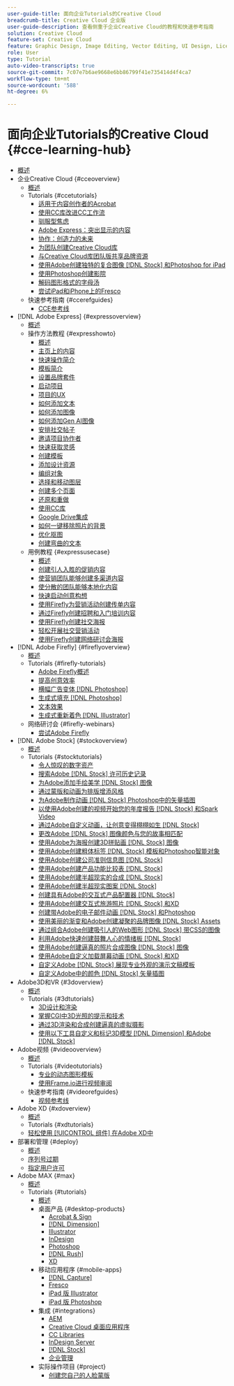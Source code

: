 ```yaml
---
user-guide-title: 面向企业Tutorials的Creative Cloud
breadcrumb-title: Creative Cloud 企业版
user-guide-description: 查看侧重于企业Creative Cloud的教程和快速参考指南
solution: Creative Cloud
feature-set: Creative Cloud
feature: Graphic Design, Image Editing, Vector Editing, UI Design, Licensable Assets, Gen AI, Video Editing, 3D
role: User
type: Tutorial
auto-video-transcripts: true
source-git-commit: 7c07e7b6ae9668e6bb86799f41e735414d4f4ca7
workflow-type: tm+mt
source-wordcount: '588'
ht-degree: 6%

---
```



# 面向企业Tutorials的Creative Cloud {#cce-learning-hub}

+ [概述](overview.md)
+ 企业Creative Cloud {#cceoverview}
   + [概述](cce/overview-cce.md)
   + Tutorials {#ccetutorials}
      + [适用于内容创作者的Acrobat](cce/acrobat-content-creators.md)
      + [使用CC库改进CC工作流](cce/cc-workflows-cc-libraries.md)
      + [驯服型焦虑](cce/taming-type-anxiety.md)
      + [Adobe Express：突出显示的内容](cce/adobe-express-content-that-stands-out.md)
      + [协作：创造力的未来](cce/collaboration-the-future-of-creativity.md)
      + [为团队创建Creative Cloud库](cce/ccteamlibraries.md)
      + [与Creative Cloud库团队版共享品牌资源](cce/sharecclibraries.md)
      + [使用Adobe创建独特的复合图像 [!DNL Stock] 和Photoshop for iPad](cce/compositepsipad.md)
      + [使用Photoshop创建影院](cce/cinemagraphps.md)
      + [解码图形格式的字母汤](cce/alphabetsoup.md)
      + [尝试iPad和iPhone上的Fresco](cce/frescoworkshop.md)
   + 快速参考指南 {#ccerefguides}
      + [CCE参考线](quick-reference/overview-ref.md)
+ [!DNL Adobe Express] {#expressoverview}
   + [概述](express/overview-express.md)
   + 操作方法教程 {#expresshowto}
      + [概述](express/overview-express-how-to.md)
      + [主页上的内容](express/get-started.md)
      + [快速操作简介](express/quick-actions.md)
      + [模板简介](express/introduction-templates.md)
      + [设置品牌套件](express/brand.md)
      + [启动项目](express/new-project.md)
      + [项目的UX](express/workspace.md)
      + [如何添加文本](express/text-effects.md)
      + [如何添加图像](express/image-effects.md)
      + [如何添加Gen AI图像](express/add-gen-ai-image.md)
      + [安排社交帖子](express/schedule.md)
      + [邀请项目协作者](express/collaborate.md)
      + [快速获取灵感](express/get-inspiration.md)
      + [创建模板](express/create-templates.md)
      + [添加设计资源](express/add-design-assets.md)
      + [编组对象](express/group-objects.md)
      + [选择和移动图层](express/layers.md)
      + [创建多个页面](express/multiple-pages.md)
      + [还原和重做](express/undo-redo.md)
      + [使用CC库](express/cc-libraries.md)
      + [Google Drive集成](express/google-drive.md)
      + [如何一键移除照片的背景](express/remove-background.md)
      + [优化抠图](express/refine-cutout.md)
      + [创建弯曲的文本](express/create-curved-text.md)
   + 用例教程 {#expressusecase}
      + [概述](express/overview-express-use-case-tutorials.md)
      + [创建引人入胜的促销内容](express/compelling-merchandise.md)
      + [使营销团队能够创建多渠道内容](express/multi-channel-marketing-content.md)
      + [使分散的团队能够本地化内容](express/localized-marketing-content.md)
      + [快速启动创意构想](express/jumpstart-ideation.md)
      + [使用Firefly为营销活动创建传单内容](express/create-local-marketing.md)
      + [通过Firefly创建招聘和入门培训内容](express/create-on-boarding.md)
      + [使用Firefly创建社交海报](express/create-social-posters.md)
      + [轻松开展社交营销活动](express/create-blog-graphics.md)
      + [使用Firefly创建网络研讨会海报](express/create-webinar-poster.md)
+ [!DNL Adobe Firefly] {#fireflyoverview}
   + [概述](firefly/overview-firefly.md)
   + Tutorials {#firefly-tutorials}
      + [Adobe Firefly概述](firefly/overview-of-firefly.md)
      + [提高创意效率](firefly/enable-creative-efficiency.md)
      + [横幅广告变体 [!DNL Photoshop]](firefly/web-banner-ad.md)
      + [生成式填充 [!DNL Photoshop]](firefly/generative-fill.md)
      + [文本效果](firefly/text-effects.md)
      + [生成式重新着色 [!DNL Illustrator]](firefly/generative-recolor.md)
   + 网络研讨会 {#firefly-webinars}
      + [尝试Adobe Firefly](firefly/webinar-experimenting.md)
+ [!DNL Adobe Stock] {#stockoverview}
   + [概述](stock/overview-stock.md)
   + Tutorials {#stocktutorials}
      + [令人惊叹的数字资产](stock/stunning-digital-assets.md)
      + [搜索Adobe [!DNL Stock] 许可历史记录](stock/searchstock.md)
      + [为Adobe添加手绘美学 [!DNL Stock] 图像](stock/handdrawn.md)
      + [通过蒙版和动画为排版增添风格](stock/flairtypography.md)
      + [为Adobe制作动画 [!DNL Stock] Photoshop中的矢量插图](stock/animatevector.md)
      + [以使用Adobe创建的视频开始您的年度报告 [!DNL Stock] 和Spark Video](stock/annualreport.md)
      + [通过Adobe自定义动画，让创意变得栩栩如生 [!DNL Stock]](stock/customanimations.md)
      + [更改Adobe [!DNL Stock] 图像颜色与您的故事相匹配](stock/changecolors.md)
      + [使用Adobe为海报创建3D拼贴画 [!DNL Stock] 图像](stock/collage.md)
      + [使用Adobe创建粗体标签 [!DNL Stock] 模板和Photoshop智能对象](stock/boldlabel.md)
      + [使用Adobe创建公司准则信息图 [!DNL Stock]](stock/infographic.md)
      + [使用Adobe创建产品功能比较表 [!DNL Stock]](stock/featurecomparison.md)
      + [使用Adobe创建半超现实的合成 [!DNL Stock]](stock/surrealcomposite.md)
      + [使用Adobe创建半超现实图案 [!DNL Stock]](stock/surrealpattern.md)
      + [创建具有Adobe的交互式产品配置器 [!DNL Stock]](stock/productconfigurator.md)
      + [使用Adobe创建交互式旅游照片 [!DNL Stock] 和XD](stock/interactivetourismphoto.md)
      + [创建带Adobe的电子邮件动画 [!DNL Stock] 和Photoshop](stock/animationemail.md)
      + [使用美丽的渐变和Adobe创建凝聚的品牌图像 [!DNL Stock] Assets](stock/brandgradients.md)
      + [通过组合Adobe创建吸引人的Web图形 [!DNL Stock] 带CSS的图像](stock/webgraphics.md)
      + [利用Adobe快速创建鼓舞人心的情绪板 [!DNL Stock]](stock/moodboard.md)
      + [使用Adobe创建逼真的照片合成图像 [!DNL Stock] 图像](stock/realisticcomposite.md)
      + [使用Adobe自定义加载屏幕动画 [!DNL Stock] 和XD](stock/loadingscreen.md)
      + [自定义Adobe [!DNL Stock] 展现专业外观的演示文稿模板](stock/presentationtemplate.md)
      + [自定义Adobe中的颜色 [!DNL Stock] 矢量插图](stock/customizecolors.md)
+ Adobe3D和VR {#3doverview}
   + [概述](3di/overview-3di.md)
   + Tutorials {#3dtutorials}
      + [3D设计和渲染](3di/substance-3d-stager.md)
      + [掌握CGI中3D光照的提示和技术](3di/mastering3dlighting.md)
      + [通过3D渲染和合成创建逼真的虚拟摄影](3di/photorealistic.md)
      + [使用以下工具自定义和标记3D模型 [!DNL Dimension] 和Adobe [!DNL Stock]](3di/3ddimensionstock.md)
+ Adobe视频 {#videooverview}
   + [概述](dva/overview-dva.md)
   + Tutorials {#videotutorials}
      + [专业的动态图形模板](dva/motion-graphics-templates.md)
      + [使用Frame.io进行视频审阅](dva/video-review-frame-io.md)
   + 快速参考指南 {#videorefguides}
      + [视频参考线](dva/overview-dva-ref.md)
+ Adobe XD {#xdoverview}
   + [概述](xd/overview-xd.md)
   + Tutorials {#xdtutorials}
   + [轻松使用 [!UICONTROL 组件] 在Adobe XD中](xd/components.md)
+ 部署和管理 {#deploy}
   + [概述](deploy/overview-deploy.md)
   + [序列号过期](deploy/cceserial.md)
   + [指定用户许可](deploy/nameduserlicensing.md)
+ Adobe MAX {#max}
   + [概述](max/overview-max.md)
   + Tutorials {#tutorials}
      + [概述](max/maxtutorials.md)
      + 桌面产品 {#desktop-products}
         + [Acrobat &amp; Sign](max/acrobat-sign.md)
         + [[!DNL Dimension]](max/dimension.md)
         + [Illustrator](max/illustrator.md)
         + [InDesign](max/indesign.md)
         + [Photoshop](max/photoshop.md)
         + [[!DNL Rush]](max/rush.md)
         + [XD](max/xd.md)
      + 移动应用程序 {#mobile-apps}
         + [[!DNL Capture]](max/capture.md)
         + [Fresco](max/fresco.md)
         + [iPad 版 Illustrator](max/illustratoripad.md)
         + [iPad 版 Photoshop](max/photoshopipad.md)
      + 集成 {#integrations}
         + [AEM](max/aem.md)
         + [Creative Cloud 桌面应用程序](max/creativeclouddesktopapp.md)
         + [CC Libraries](max/cclibraries.md)
         + [InDesign Server](max/indesignserver.md)
         + [[!DNL Stock]](max/stock.md)
         + [企业管理](max/enterprise.md)
      + 实际操作项目 {#project}
         + [创建您自己的人脸蒙版](max/handsonproject.md)